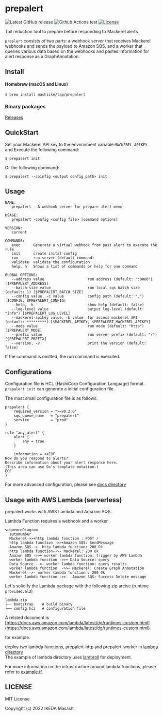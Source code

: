 # prepalert

![Latest GitHub release](https://img.shields.io/github/release/mashiike/prepalert.svg)
![Github Actions test](https://github.com/mashiike/prepalert/workflows/Test/badge.svg?branch=main)
[![License](https://img.shields.io/badge/license-MIT-blue.svg)](https://github.com/mashiike/prepalert/blob/master/LICENSE)

Toil reduction tool to prepare before responding to Mackerel alerts

`preplert` consists of two parts: a webhook server that receives Mackerel webhooks and sends the payload to Amazon SQS, and a worker that queries various data based on the webhooks and pastes information for alert response as a GraphAnnotation.


## Install 

#### Homebrew (macOS and Linux)

```console
$ brew install mashiike/tap/prepalert
```

### Binary packages

[Releases](https://github.com/mashiike/prepalert/releases)

## QuickStart 

Set your Mackerel API key to the environment variable `MACKEREL_APIKEY`.  
and Execute the following command:

```shell
$ prepalert init 
```

Or the following command:
```shell 
$ prepalert --coinfig <output config path> init
```

## Usage 

```
NAME:
   prepalert - A webhook server for prepare alert memo

USAGE:
   prepalert -config <config file> [command options]

VERSION:
   current

COMMANDS:
   exec      Generate a virtual webhook from past alert to execute the rule
   init      create inital config
   run       run server (default command)
   validate  validate the configuration
   help, h   Shows a list of commands or help for one command

GLOBAL OPTIONS:
   --address value                    run address (default: ":8080") [$PREPALERT_ADDRESS]
   --batch-size value                 run local sqs batch size (default: 1) [$PREPALERT_BATCH_SIZE]
   --config value, -c value           config path (default: ".") [$CONFIG, $PREPALERT_CONFIG]
   --help, -h                         show help (default: false)
   --log-level value                  output log-level (default: "info") [$PREPALERT_LOG_LEVEL]
   --mackerel-apikey value, -k value  for access mackerel API (default: *********) [$MACKEREL_APIKEY, $PREPALERT_MACKEREL_APIKEY]
   --mode value                       run mode (default: "http") [$PREPALERT_MODE]
   --prefix value                     run server prefix (default: "/") [$PREPALERT_PREFIX]
   --version, -v                      print the version (default: false)
```

If the command is omitted, the run command is executed.

## Configurations

Configuration file is HCL (HashiCorp Configuration Language) format. `prepalert init` can generate a initial configuration file.

The most small configuration file is as follows:
```hcl
prepalert {
    required_version = ">=v0.2.0"
    sqs_queue_name   = "prepalert"
    service          = "prod"
}

rule "any_alert" {
    alert {
        any = true
    }

    information = <<EOF
How do you respond to alerts?
Describe information about your alert response here.
(This area can use Go's template notation.)
EOF
}
```

For more advanced configuration, please see [docs directory](docs/) 

## Usage with AWS Lambda (serverless)

prepalert works with AWS Lambda and Amazon SQS.

Lambda Function requires a webhook and a worker


```mermaid
sequenceDiagram
  autonumber
  Mackerel->>+http lambda function : POST /
  http lambda function ->>+Amazon SQS: SendMessage
  Amazon SQS-->- http lambda function: 200 Ok
  http lambda function-->- Mackerel: 200 Ok
  Amazon SQS ->>+ worker lambda function: trigger by AWS Lambda
  worker lambda function ->>+ Data Source: query
  Data Source -->- worker lambda function: query results
  worker lambda function  ->>+ Mackerel: Create Graph Annotation
  Mackerel-->- worker lambda function : 200 Ok
  worker lambda function ->>-  Amazon SQS: Success Delete message
```


Let's solidify the Lambda package with the following zip arcive (runtime `provided.al2`)

```
lambda.zip
├── bootstrap    # build binary
└── config.hcl   # configuration file
```

A related document is [https://docs.aws.amazon.com/lambda/latest/dg/runtimes-custom.html](https://docs.aws.amazon.com/lambda/latest/dg/runtimes-custom.html)

for example.

deploy two lambda functions, prepalert-http and prepalert-worker in [lambda directory](lambda/)  
The example of lambda directory uses [lambroll](https://github.com/fujiwara/lambroll) for deployment.

For more information on the infrastructure around lambda functions, please refer to [example.tf](lambda/example.tf).

## LICENSE

MIT License

Copyright (c) 2022 IKEDA Masashi
